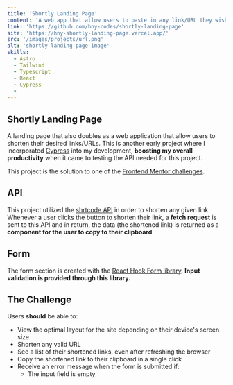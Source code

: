 ```yaml
---
title: 'Shortly Landing Page'
content: 'A web app that allow users to paste in any link/URL they wished to shorten, powered by shrtcode API'
link: 'https://github.com/hny-codes/shortly-landing-page'
site: 'https://hny-shortly-landing-page.vercel.app/'
src: '/images/projects/url.png'
alt: 'shortly landing page image'
skills:
  - Astro
  - Tailwind
  - Typescript
  - React
  - Cypress
  -
---
```


## Shortly Landing Page

A landing page that also doubles as a web application that allow users to shorten their desired links/URLs. This is another early project where I incorporated [Cypress](https://www.cypress.io/) into my development, **boosting my overall productivity** when it came to testing the API needed for this project.

This project is the solution to one of the [Frontend Mentor challenges](https://www.frontendmentor.io/challenges/url-shortening-api-landing-page-2ce3ob-G).

## API

This project utilized the [shrtcode API](https://shrtco.de/) in order to shorten any given link. Whenever a user clicks the button to shorten their link, a **fetch request** is sent to this API and in return, the data (the shortened link) is returned as a **component for the user to copy to their clipboard**.

## Form

The form section is created with the [React Hook Form library](https://react-hook-form.com/). **Input validation is provided through this library.**

## The Challenge

Users **should** be able to:

- View the optimal layout for the site depending on their device's screen size
- Shorten any valid URL
- See a list of their shortened links, even after refreshing the browser
- Copy the shortened link to their clipboard in a single click
- Receive an error message when the form is submitted if:
  - The input field is empty
